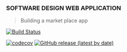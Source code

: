 ### SOFTWARE DESIGN WEB APPLICATION

> Building a market place app

[![Build Status](https://travis-ci.org/Coms3-Software-Design/software_design_project.svg?branch=tallMidget)](https://travis-ci.org/Coms3-Software-Design/software_design_project)

[![codecov](https://codecov.io/gh/Coms3-Software-Design/software_design_project/branch/tallMidget/graph/badge.svg)](https://codecov.io/gh/Coms3-Software-Design/software_design_project)
[![GitHub release (latest by date)](https://img.shields.io/github/v/release/Coms3-Software-Design/Software-Design#the-state-diagram)](https://github.com/Coms3-Software-Design/software_design_project/releases/tag/v1.0)
